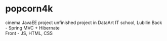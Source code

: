 # popcorn4k
cinema JavaEE project 
unfinished project in DataArt IT school, Lubllin
Back - Spring MVC + Hibernate  
Front - JS, HTML, CSS
